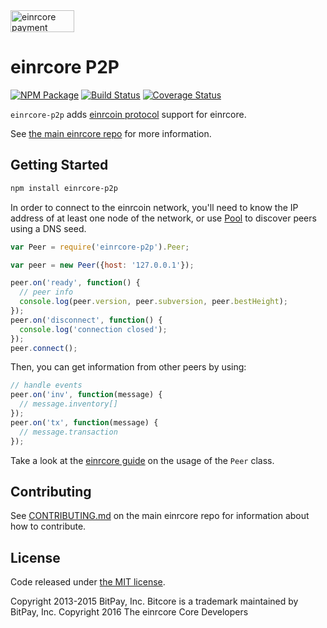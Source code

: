 <img src="http://bitcore.io/css/images/bitcore-p2p.svg" alt="einrcore payment protocol" height="35" width="102">

einrcore P2P
=======

[![NPM Package](https://img.shields.io/npm/v/einrcore-p2p.svg?style=flat-square)](https://www.npmjs.org/package/einrcore-p2p)
[![Build Status](https://img.shields.io/travis/naveenedison/einrcore-p2p.svg?branch=master&style=flat-square)](https://travis-ci.org/naveenedison/einrcore-p2p)
[![Coverage Status](https://img.shields.io/coveralls/naveenedison/einrcore-p2p.svg?style=flat-square)](https://coveralls.io/r/naveenedison/einrcore-p2p?branch=master)

`einrcore-p2p` adds [einrcoin protocol](https://en.bitcoin.it/wiki/Protocol_documentation) support for einrcore.

See [the main einrcore repo](https://github.com/naveenedison/einrcore) for more information.

## Getting Started

```sh
npm install einrcore-p2p
```
In order to connect to the einrcoin network, you'll need to know the IP address of at least one node of the network, or use [Pool](/docs/pool.md) to discover peers using a DNS seed.

```javascript
var Peer = require('einrcore-p2p').Peer;

var peer = new Peer({host: '127.0.0.1'});

peer.on('ready', function() {
  // peer info
  console.log(peer.version, peer.subversion, peer.bestHeight);
});
peer.on('disconnect', function() {
  console.log('connection closed');
});
peer.connect();
```

Then, you can get information from other peers by using:

```javascript
// handle events
peer.on('inv', function(message) {
  // message.inventory[]
});
peer.on('tx', function(message) {
  // message.transaction
});
```

Take a look at the [einrcore guide](http://einrcore.io/guide/peer.html) on the usage of the `Peer` class.

## Contributing

See [CONTRIBUTING.md](https://github.com/naveenedison/einrcore/blob/master/CONTRIBUTING.md) on the main einrcore repo for information about how to contribute.

## License

Code released under [the MIT license](https://github.com/naveenedison/einrcore/blob/master/LICENSE).

Copyright 2013-2015 BitPay, Inc. Bitcore is a trademark maintained by BitPay, Inc.
Copyright 2016 The einrcore Core Developers
